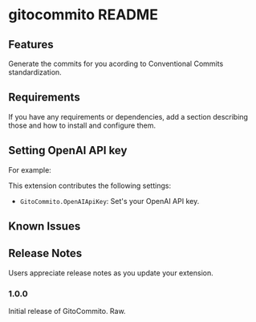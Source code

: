 # gitocommito README

## Features

Generate the commits for you acording to Conventional Commits standardization.

## Requirements

If you have any requirements or dependencies, add a section describing those and how to install and configure them.

## Setting OpenAI API key

For example:

This extension contributes the following settings:

* `GitoCommito.OpenAIApiKey`: Set's your OpenAI API key. 

## Known Issues

## Release Notes

Users appreciate release notes as you update your extension.

### 1.0.0

Initial release of GitoCommito. Raw. 